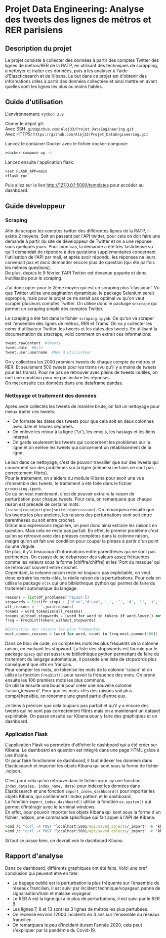 # Projet Data Engineering: Analyse des tweets des lignes de métros et RER parisiens  

## Description du projet  

Le projet consiste à collecter des données à partir des comptes Twitter des lignes de métros/RER de la RATP, en utilisant des techniques de scrapping, à nettoyer et traiter ces données, puis à les analyser à l'aide d'Elascticsearch et de Kibana. Le but dans ce projet est d'obtenir des informations utiles à partir des données collectées et ainsi mettre en avant quelles sont les lignes les plus ou moins fiables.  

## Guide d'utilisation

L'environnement: `Python 3.9`  

Cloner le dépot git:  
Avec SSH: `git@github.com:Alej33/Projet_DataEngineering.git`  
Avec HTTPS: `https://github.com/Alej33/Projet_DataEngineering.git`  

Lancez le container Docker avec le fichier docker-compose:  
```cmd
>docker-compose up -d
```

Lancez ensuite l'application flask:
```cmd
>set FLASK_APP=main
>flask run
```
Puis allez sur le lien http://127.0.0.1:5000/templates pour accéder au dashboard.  

## Guide développeur

### Scraping  

Afin de scraper les comptes twitter des différentes lignes de la RATP, il existe 2 moyens. Soit en passant par l'API twitter, pour cela on doit faire une demande à partir du site de développeur de Twitter et on a une réponse sous quelques jours. Pour mon cas, la demande a été très fastidieuse vu qu'il demandait de répondre à des questions supplémentaires concernant l'utilisation de l'API par mail, et après avoir répondu, les réponses ne leurs convenait pas et donc demander encore plus de question (qui été parfois les mêmes questions).  
De plus, depuis le 9 février, l'API Twitter est devenue payante et donc inutilisable pour le scraping.  

J'ai donc opter pour le 2ème moyen qui est un scraping plus 'classique'. Vu que Twitter utilise une pagination dynamique, le package Selenium serait approprié, mais pour le projet ce ne serait pas optimal vu qu'on veut scraper plusieurs comptes Twitter. On utilise donc le package `snscrape` qui permet un scraping simple des comptes Twitter.  

Le scraping a été fait dans le fichier `scraping.ipynb`. Ce qu'on va scraper est l'ensemble des lignes de métros, RER et Trams. On va y collecter les noms d'utilisateur Twitter, les tweets et les dates des tweets. En utilisant la documentation de snscrape, voici comment on extrait ces informations:
```python
tweet.rawContent  #tweets
tweet.date  #Date
tweet.user.username  #Nom d'utilisateur
```
On y collectera les 2000 premiers tweets de chaque compte de métros et RER. Et seulement 500 tweets pour les trams (vu qu'il y a moins de tweets pour les trams). Pour ne pas se retrouver avec pleins de tweets inutiles, on met une condition pour ne pas inclure les réponses.  
On met ensuite ces données dans une dataframe pandas.  

### Nettoyage et traitement des données

Après avoir collectés les tweets de manière brute, on fait un nettoyage pour mieux traiter ces tweets:  

- On formate les dates des tweets pour que cela soit en deux colonnes avec date et heures séparées.
- On enlève les retour à la ligne ('\n'), les emojis, les hastags et les liens internet.
- On garde seulement les tweets qui concernent les problèmes sur la ligne et on enlève les tweets qui concernent un rétablissement de la ligne.  

Le but dans ce nettoyage, c'est de pouvoir travailler que sur des tweets qui concernent sur des problèmes sur la ligne (même si certains ne sont pas correctement filtrés).  
Pour le traitement, on s'aidera du module Kibana pour avoir une vue d'ensemble des tweets, le traitement a été faite dans le fichier `processing.ipynb`.  
Ce qu'on veut maintenant, c'est de pouvoir extraire la raison de perturbation pour chaque tweets. Pour cela, on remarquera que chaque raison est précédé de certains mots: `(raison|cause|origine|suite|répercussion)`. On remarquera ensuite que les tweets les plus anciens, les raisons des perturbations sont soit entre parenthèses ou soit entre crochet.  
Grâce aux expressions régulière, on peut donc ainsi extraire les raisons en question. Mais cela ne reste pas parfait. En effet, le premier problème c'est qu'on se retrouve avec des phrases complètes dans la colonne raison, malgré qu'on ait fait une condition pour couper la phrase à partir d'un point ou une virgule.  
De plus, il y'a beaucoup d'informations entre parenthèses qui ne sont pas pertinentes. On essaye de se débarraser des valeurs assez fréquentes comme les valeurs sous la forme [chiffre/chiffre] et les 'Port du masque' qui se retrouvait souvent entre crochet.  
Cependant, la colonne raison reste ne toujours pas exploitable, on veut donc extraire les mots-clés, la réelle raison de la perturbations. Pour cela on utilise le package `nltk` qui une bibliothèque python qui permet de faire du traitement automatique du langage.  

```python
reasons = list(df_problemes['raison'])
stopwords = list(fr_stop) + ["d'un","d'une", ',', '’', 'd', 'l', ')','(', 'train', 'station', 'trafic', 'perturbé', '*', "'"]
all_reasons = ' '.join(reasons)
tokens = word_tokenize(all_reasons)
tokens_without_stopwords = [word for word in tokens if word.lower() not in stopwords]
freq = FreqDist(tokens_without_stopwords)

#Extraction des raisons les plus fréquentes
most_common_reasons = [word for word, count in freq.most_common(100)]
```
Dans ce bloc de code, on compte les mots les plus fréquents de la colonne raison, en excluant les stopword. La liste des stopswords est fournie par le package `Spacy` qui est aussi une bibliothèque python permettant de faire du traitement du langage automatique, il possède une liste de stopwords plus conséquent que nltk en français.  
Pour compter les mots, on tokenise les mots de la colonne 'raison' et on utilise la fonction `FreqDist()` pour savoir la fréquence des mots. On prend ensuite les 100 premiers mots les plus communs.  
On utilise ensuite une boucle pour créer une nouvelle colonne 'raison_keyword'. Pour que les mots-clés des raisons soit plus compréhensible, on rénomme une grand partie d'entre eux.

Je tiens à préciser que cela toujours pas parfait et qu'il y a encore des tweets qui ne sont pas correctement filtrés mais on a maintenant un dataset exploitable. On passe ensuite sur Kibana pour y faire des graphiques et un dashboard.

### Application Flask

L'application Flask va permettre d'afficher le dashboard qui a été créer sur Kibana. Le dashboard en question est intégré dans une page HTML grâce à une iframe.  
Or pour faire fonctionner ce dashboard, il faut indexer les données dans Elasticsearch et importer les objets Kibana qui sont sous la forme de fichier .ndjson. 

C'est pour cela qu'on retrouve dans le fichier `main.py` une fonction `index_data(es, index_name, data)` pour indexer les données dans Elasticsearch et une fonction `import_index_dashboard()` pour importer les objets Kibana, qui contiennent l'index pattern et le dashboard.  
La fonction `import_index_dashboard()` utilise la fonction `os.system()` qui permet d'intéragir avec le terminal windows.  
En effet, pour pouvoir importer les objets Kibana qui sont sous la forme d'un fichier .ndjson, une commande spécifique qui fait appel à l'API de Kibana:
```cmd
>cmd /c "curl -X POST "localhost:5601/api/saved_objects/_import" -H "kbn-xsrf: true" --form file=@export_index_pattern.ndjson
>cmd /c "curl -X POST "localhost:5601/api/saved_objects/_import" -H "kbn-xsrf: true" --form file=@export_dashboard.ndjson
```
Si tout se passe bien, on devrait voir le dashboard Kibana. 

## Rapport d'analyse

Dans ce dashboard, différents graphiques ont été faits. Voici une bref conclusion qui peuvent être en tirer:

- Le bagage oublié est la perturbation la plus fréquente sur l'ensemble du réseaux francilien, il est suivi par incident technique/voyageur, panne de signalisation/train et malaise voyageur.
- Le RER A est la ligne qui a le plus de perturbations, il est suivi par le RER B.
- Les lignes 7, 8 et 13 sont les 3 lignes de métros les plus pertubées.  
- On recense environ 12000 incidents en 3 ans sur l'ensemble du réseaux francilien.
- On remarquera le peu d'incident durant l'année 2020, cela peut s'expliquer par la pandémie du Covid-19.
